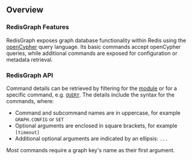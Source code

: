 
## Overview

### RedisGraph Features

RedisGraph exposes graph database functionality within Redis using the [openCypher](https://opencypher.org/) query language. Its basic commands accept openCypher queries, while additional commands are exposed for configuration or metadata retrieval.

### RedisGraph API

Command details can be retrieved by filtering for the [module](/commands/?group=redisgraph) or for a specific command, e.g. [`QUERY`](/commands/?group=redisgraph&name=graph.query).
The details include the syntax for the commands, where:

*   Command and subcommand names are in uppercase, for example `GRAPH.CONFIG` or `SET`
*   Optional arguments are enclosed in square brackets, for example `[timeout]`
*   Additional optional arguments are indicated by an ellipsis: `...`

Most commands require a graph key's name as their first argument.
